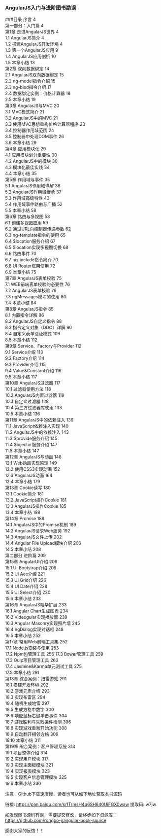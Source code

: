 ### AngularJS入门与进阶图书勘误
###目录
序言	4   
第一部分：入门篇	4   
第1章 走进AngularJS世界	4  
1.1 AngularJS简介	4   
1.2 搭建AngularJS开发环境	4     
1.3 第一个AngularJS应用	9   
1.4  AngularJS应用剖析	10    
1.5 本章小结	13  
第2章 双向数据绑定	14  
2.1 AngularJS双向数据绑定	15  
2.2 ng-model指令介绍	15  
2.3 ng-bind指令介绍	17  
2.4 数据绑定实例：价格计算器	18  
2.5 本章小结	19  
第3章 AngularJS与MVC	20  
3.1 MVC模式简介	21  
3.2 AngularJS中的MVC	21  
3.3 使用MVC思想重构价格计算器程序	23  
3.4 控制器作用域范围	24  
3.5 控制器中处理DOM事件	26  
3.6 本章小结	29  
第4章 应用模块化	29  
4.1 应用模块划分重要性	30  
4.2 AngularJS中的模块	30  
4.3 模块化最佳实践	34  
4.4 本章小结	35  
第5章 作用域与事件	35  
5.1 AngularJS作用域详解	36  
5.2 AngularJS作用域继承	37  
5.3 作用域高级特性	43  
5.4 作用域事件路由与广播	52  
5.5 本章小结	58  
第6章 路由与多视图	58  
6.1 创建多视图应用	59  
6.2 通过URL向控制器传递参数	62  
6.3 ng-template指令的使用	65  
6.4 $location服务介绍	67  
6.5 $location实现多视图切换	68  
6.6 路由事件	70  
6.7 ng-include指令简介	70  
6.8 UI Router框架使用	72  
6.9 本章小结	75  
第7章 AngularJS表单校验	75  
7.1 WEB前端表单校验的必要性	76  
7.2 AngularJS表单校验	76  
7.3 ngMessages模块的使用	80  
7.4 本章小结	84  
第8章 AngularJS指令	85  
8.1 内置指令详解	86  
8.2 AngularJS自定义指令	88  
8.3 指令定义对象（DDO）详解	90  
8.4 自定义表单验证模式	109  
8.5 本章小结	112  
第9章 Service、Factory与Provider	112  
9.1 Service介绍	113  
9.2 Factory介绍	114  
9.3 Provider介绍	115  
9.4 Value&Constant介绍	116  
9.5 本章小结	117  
第10章 AngularJS过滤器	117  
10.1 过滤器使用方法	118  
10.2 AngularJS内置过滤器	119  
10.3 自定义过滤器	128  
10.4 第三方过滤器库使用	133  
10.5 本章小结	136  
第11章 AngularJS中的依赖注入	136  
11.1 JavaScript依赖注入实现	140  
11.2 AngularJS中的依赖注入	143  
11.3 $provide服务介绍	145  
11.4 $injector服务介绍	147  
11.5 本章小结	147  
第12章 AngularJS与动画	148  
12.1 Web动画实现原理	149  
12.2 使用CSS3实现动画	152  
12.3 AngularJS动画	164  
12.4 本章小结	179  
第13章 Cookie读写	180  
13.1 Cookie简介	181  
13.2 JavaScript操作Cookie	181  
13.3 AngularJS操作Cookie	185  
13.4 本章小结	188  
第14章 Promise	188  
14.1 AngularJS中的Promise机制	189  
14.2 AngularJS请求Web服务	192  
14.3 AngularJS文件上传	202  
14.4 Angular File Upload模块介绍	206  
14.5 本章小结	208  
第二部分 进阶篇	209  
第15章 AngularUI介绍	209  
15.1 UI Bootstrap介绍	209  
15.2 UI Ace介绍	221  
15.3 UI Grid介绍	226    
15.4 UI Date介绍	228  
15.5 UI Select介绍	230  
15.6 本章小结	233  
第16章 AngularJS精华扩展	233  
16.1 Angular Chart生成图表	234  
16.2 Videogular实现播放器	239  
16.3 Angular Masonry实现照片墙	245  
16.4 ngDialog实现对话框	248  
16.5 本章小结	252  
第17章 常用Web前端工具集	252  
17.1 Node.js安装与使用	253  
17.2 Npm包管理工具	256
17.3 Bower管理工具	259  
17.3 Gulp项目管理工具	263  
17.4 Jasmine&Karma单元测试工具	275  
17.5 本章小结	291  
第18章 综合案例：扫雷游戏	291  
18.1 搭建开发环境	292  
18.2 游戏元素介绍	293  
18.3 实现布雷区	294  
18.4 随机生成地雷	297  
18.5 生成方格中数字	300  
18.6 响应鼠标右键单击事件	304  
18.7 游戏胜利与失败条件检测	306  
18.8 实现游戏重新开始功能	308  
18.9 自动翻开相邻方格	309  
18.10 本章小结	311   
第19章 综合案例：客户管理系统	313  
19.1 项目整体介绍	314  
19.2 实现用户模块	317  
19.3 实现主面板模块	321  
19.4 实现报表模块	323  
19.5 实现客户信息管理模块	325  
19.6 本章小结	330  

注意：Github下载速度慢，读者也可从如下地址获取本书源码  

链接: https://pan.baidu.com/s/1TrmsH4q6SH640UiFGX0waw 提取码: w7jw 


如发现随书源码有误，需要提交修改，请移步如下资源库：  
https://github.com/rongbo-j/angular-book-source

感谢大家的反馈！！
